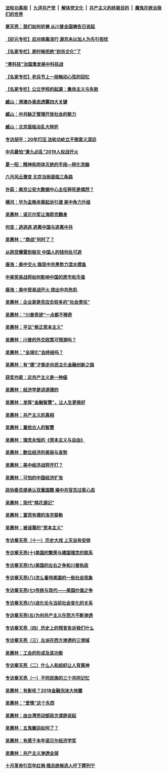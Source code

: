 

####  [法轮功真相](../../../../basic/blob/master/README.md?t=07031931) &nbsp;|&nbsp; [九评共产党](../../../../9ping.md/blob/master/README.md?t=07031931) &nbsp;|&nbsp; [解体党文化](../../../../jtdwh.md/blob/master/README.md?t=07031931)  &nbsp;|&nbsp; [共产主义的终极目的](../../../../gczydzjmd.md/blob/master/README.md?t=07031931) &nbsp;|&nbsp; [魔鬼在统治我们的世界](../../../../mgztzwmdsj.md/blob/master/README.md?t=07031931) 

#### [章天亮：我们如何祈祷 从川普全国祷告日说起](../pages/nsc423/n11944627.md?t=07031931) 

#### [【纪元专栏】应对病毒流行 渥京未以加人为先引担忧](../pages/nsc423/n11875714.md?t=07031931) 

#### [【名家专栏】是时候拒绝“封杀文化”了](../pages/nsc423/n11814093.md?t=07031931) 

#### [“黑科技”治国激发美中科技战](../pages/nsc423/n11638056.md?t=07031931) 

#### [【名家专栏】老兵节上一段触动心弦的回忆](../pages/nsc423/n11646016.md?t=07031931) 

#### [【名家专栏】公立学校的起源：集体主义与失败](../pages/nsc423/n11601833.md?t=07031931) 

#### [臧山：港澳办表态透露四大关键](../pages/nsc423/n11421628.md?t=07031931) 

#### [臧山：中共缺乏管理开放社会的能力](../pages/nsc423/n11407457.md?t=07031931) 

#### [臧山：北京面临治乱大转折](../pages/nsc423/n11406895.md?t=07031931) 

#### [专访胡平：20年打压 法轮功屹立不倒意义深远](../pages/nsc423/n11398800.md?t=07031931) 

#### [中共最怕“逢九必乱”2019人权战开火](../pages/nsc423/n11385248.md?t=07031931) 

#### [夏一阳：精神和肉体灭绝的手段—转化洗脑](../pages/nsc423/n11368250.md?t=07031931) 

#### [六月风云激变 北京当局面临三条路](../pages/nsc423/n11313668.md?t=07031931) 

#### [许茹：南京公安大数据中心主任猝死是偶然？](../pages/nsc423/n11064744.md?t=07031931) 

#### [横河：华为孟晚舟案起诉引渡 美中角力升级](../pages/nsc423/n11027230.md?t=07031931) 

#### [吴惠林：诺贝尔奖让海耶克翻身](../pages/nsc423/n10890049.md?t=07031931) 

#### [何坚：逃逃逃 逃离中国与逃离中共](../pages/nsc423/n10592891.md?t=07031931) 

#### [吴惠林：“商战”何时了？](../pages/nsc423/n10573558.md?t=07031931) 

#### [从网贷爆雷到股灾 中国人的钱何处可逃](../pages/nsc423/n10572800.md?t=07031931) 

#### [唐浩：美中交火 隐现中共黑势力混水摸鱼](../pages/nsc423/n10544040.md?t=07031931) 

#### [中美贸易战将如何影响中国的房市和币值](../pages/nsc423/n10543697.md?t=07031931) 

#### [唐浩：美中贸易战开火 烧出中共危机](../pages/nsc423/n10540126.md?t=07031931) 

#### [吴惠林：企业家是否应负较多的“社会责任”](../pages/nsc423/n10535022.md?t=07031931) 

#### [吴惠林：“川普奇迹”一点都不稀奇](../pages/nsc423/n10512808.md?t=07031931) 

#### [吴惠林：平议“修正资本主义”](../pages/nsc423/n10495724.md?t=07031931) 

#### [吴惠林：川普的外交政策可预测吗？](../pages/nsc423/n10462387.md?t=07031931) 

#### [吴惠林：“全球化”会终结吗？](../pages/nsc423/n10452838.md?t=07031931) 

#### [吴惠林：有“德”才能走向民主化金融创新之路](../pages/nsc423/n10432292.md?t=07031931) 

#### [获奖作家：这共产主义是一种癌](../pages/nsc423/n10431541.md?t=07031931) 

#### [吴惠林：经济学是讲道德的](../pages/nsc423/n10398014.md?t=07031931) 

#### [吴惠林：发挥“金融智慧”，让人生更美好](../pages/nsc423/n10375019.md?t=07031931) 

#### [吴惠林：共产主义的真相](../pages/nsc423/n10351394.md?t=07031931) 

#### [吴惠林：重拾古人的智慧](../pages/nsc423/n10337691.md?t=07031931) 

#### [吴惠林：理念永恒的《资本主义与自由》](../pages/nsc423/n10316274.md?t=07031931) 

#### [吴惠林：数位经济的美丽与哀愁](../pages/nsc423/n10292946.md?t=07031931) 

#### [吴惠林：美中经济战将开打？](../pages/nsc423/n10258825.md?t=07031931) 

#### [吴惠林：可怕的中国经济扩张](../pages/nsc423/n10219147.md?t=07031931) 

#### [政协委员提承认双重国籍 揭中共官员过客心态](../pages/nsc423/n10208809.md?t=07031931) 

#### [吴惠林：现代“桃花源记”](../pages/nsc423/n10185234.md?t=07031931) 

#### [吴惠林：富而有德的洛克斐勒](../pages/nsc423/n10142264.md?t=07031931) 

#### [吴惠林：被诬蔑的“资本主义”](../pages/nsc423/n10124816.md?t=07031931) 

#### [专访章天亮（十一）历史大戏 上天自有安排](../pages/nsc423/n10094905.md?t=07031931) 

#### [专访章天亮(十)美国的繁荣与建国理念的联系](../pages/nsc423/n10094899.md?t=07031931) 

#### [专访章天亮(九)美国的左右之争和川普执政](../pages/nsc423/n10094889.md?t=07031931) 

#### [专访章天亮(八)怎么看待美国的一些社会现象](../pages/nsc423/n10094857.md?t=07031931) 

#### [专访章天亮(七)传统与现代——美国价值之争](../pages/nsc423/n10093140.md?t=07031931) 

#### [专访章天亮(六)进化论与当前社会变化的关系](../pages/nsc423/n10092036.md?t=07031931) 

#### [专访章天亮(五)为何共产主义在西方不断渗透](../pages/nsc423/n10083620.md?t=07031931) 

#### [专访章天亮（四）历史上的预言告诉我们什么](../pages/nsc423/n10083606.md?t=07031931) 

#### [专访章天亮（三）左派在西方渗透的三领域](../pages/nsc423/n10081115.md?t=07031931) 

#### [吴惠林：工会的形成及其功能](../pages/nsc423/n10080633.md?t=07031931) 

#### [专访章天亮（二）什么人和组织让人背离神](../pages/nsc423/n10076637.md?t=07031931) 

#### [专访章天亮（一）不同民族的三个共同记忆](../pages/nsc423/n10074188.md?t=07031931) 

#### [吴惠林：有影呒？2018金融泡沫大地震](../pages/nsc423/n10040534.md?t=07031931) 

#### [吴惠林：“爱情”这个东西](../pages/nsc423/n10019423.md?t=07031931) 

#### [吴惠林：由台湾劳动部政次请辞说起](../pages/nsc423/n9979679.md?t=07031931) 

#### [吴惠林：五鬼搬运如何了？](../pages/nsc423/n9925338.md?t=07031931) 

#### [吴惠林：有感于本年诺贝尔经济学奖](../pages/nsc423/n9871883.md?t=07031931) 

#### [吴惠林：共产主义渗透全球](../pages/nsc423/n9812748.md?t=07031931) 

#### [十月革命引百年红祸 俄总统候选人吁下葬列宁](../pages/nsc423/n9810182.md?t=07031931) 

